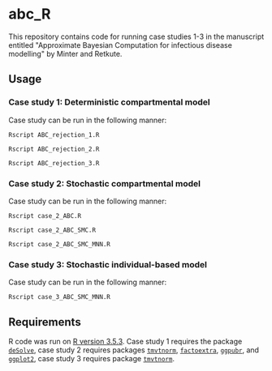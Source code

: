 # abc_R

This repository contains code for running case studies 1-3 in the manuscript entitled "Approximate Bayesian Computation for infectious disease modelling" by Minter and Retkute.  


## Usage


### Case study 1: Deterministic compartmental model
Case study can be run in the following manner:

`Rscript ABC_rejection_1.R`

`Rscript ABC_rejection_2.R`

`Rscript ABC_rejection_3.R`


### Case study 2: Stochastic compartmental model
Case study can be run in the following manner:

`Rscript case_2_ABC.R`

`Rscript case_2_ABC_SMC.R`

`Rscript case_2_ABC_SMC_MNN.R`

### Case study 3: Stochastic individual-based model
Case study can be run in the following manner:

`Rscript case_3_ABC_SMC_MNN.R`
 

## Requirements


R code was run on [R version 3.5.3](https://cran.r-project.org).  Case study 1 requires the package [`deSolve`](https://cran.r-project.org/web/packages/deSolve/index.html), case study 2 requires packages [`tmvtnorm`](https://cran.r-project.org/web/packages/tmvtnorm/index.html), [`factoextra`](https://cran.r-project.org/web/packages/factoextra/index.html), [`ggpubr`](https://cran.r-project.org/web/packages/ggpubr/index.html), and [`ggplot2`](https://cran.r-project.org/web/packages/ggplot2/index.html),  case study 3 requires package [`tmvtnorm`](https://cran.r-project.org/web/packages/tmvtnorm/index.html).


